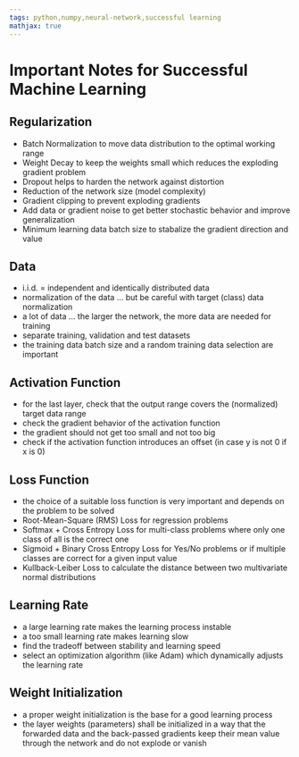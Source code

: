 ```yaml
---
tags: python,numpy,neural-network,successful learning
mathjax: true
---
```

# Important Notes for Successful Machine Learning

## Regularization

- Batch Normalization to move data distribution to the optimal working range
- Weight Decay to keep the weights small which reduces the exploding gradient problem
- Dropout helps to harden the network against distortion
- Reduction of the network size (model complexity)
- Gradient clipping to prevent exploding gradients
- Add data or gradient noise to get better stochastic behavior and improve generalization
- Minimum learning data batch size to stabalize the gradient direction and value

## Data

- i.i.d. = independent and identically distributed data
- normalization of the data ... but be careful with target (class) data normalization
- a lot of data ... the larger the network, the more data are needed for training
- separate training, validation and test datasets
- the training data batch size and a random training data selection are important

## Activation Function

- for the last layer, check that the output range covers the (normalized) target data range
- check the gradient behavior of the activation function
- the gradient should not get too small and not too big
- check if the activation function introduces an offset (in case y is not 0 if x is 0)

## Loss Function

- the choice of a suitable loss function is very important and depends on the problem to be solved
- Root-Mean-Square (RMS) Loss for regression problems
- Softmax + Cross Entropy Loss for multi-class problems where only one class of all is the correct one
- Sigmoid + Binary Cross Entropy Loss for Yes/No problems or if multiple classes are correct for a given input value
- Kullback-Leiber Loss to calculate the distance between two multivariate normal distributions

## Learning Rate

- a large learning rate makes the learning process instable
- a too small learning rate makes learning slow
- find the tradeoff between stability and learning speed
- select an optimization algorithm (like Adam) which dynamically adjusts the learning rate

## Weight Initialization

- a proper weight initialization is the base for a good learning process
- the layer weights (parameters) shall be initialized in a way that the forwarded data and the
  back-passed gradients keep their mean value through the network and do not explode or vanish


